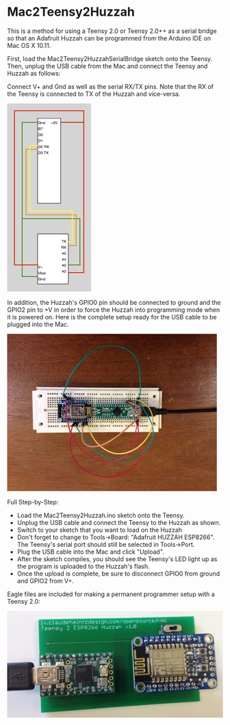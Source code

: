 # Mac2Teensy2Huzzah
This is a method for using a Teensy 2.0 or Teensy 2.0++ as a serial bridge so that an Adafruit Huzzah can be programmed from the Arduino IDE on Mac OS X 10.11.

First, load the Mac2Teensy2HuzzahSerialBridge sketch onto the Teensy.  Then, unplug the USB cable from the Mac and connect the Teensy and Huzzah as follows:

Connect V+ and Gnd as well as the serial RX/TX pins.  Note that the RX of the Teensy is connected to TX of the Huzzah and vice-versa.

![Connections](connections.jpg)

In addition, the Huzzah's GPIO0 pin should be connected to ground and the GPIO2 pin to +V in order to force the Huzzah into programming mode when it is powered on.  Here is the complete setup ready for the USB cable to be plugged into the Mac.

![Photo](photo.jpg)

Full Step-by-Step:
* Load the Mac2Teensy2Huzzah.ino sketch onto the Teensy.
* Unplug the USB cable and connect the Teensy to the Huzzah as shown.
* Switch to your sketch that you want to load on the Huzzah
* Don't forget to change to Tools->Board: "Adafruit HUZZAH ESP8266".  The Teensy's serial port should still be selected in Tools->Port.
* Plug the USB cable into the Mac and click "Upload".
* After the sketch compiles, you should see the Teensy's LED light up as the program is uploaded to the Huzzah's flash.
* Once the upload is complete, be sure to disconnect GPIO0 from ground and GPIO2 from V+.



Eagle files are included for making a permanent programmer setup with a Teensy 2.0:

![Photo](board.jpg)
